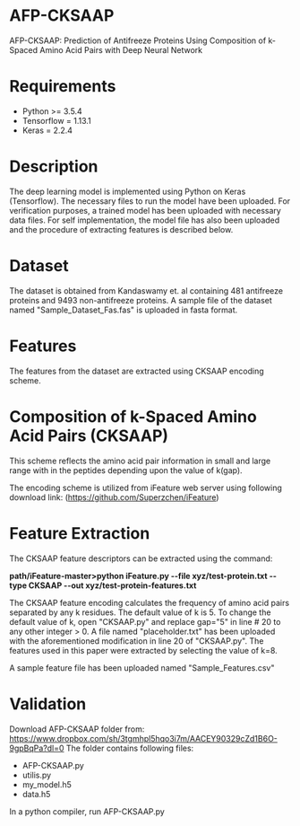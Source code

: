 # AFP-CKSAAP
AFP-CKSAAP: Prediction of Antifreeze Proteins Using Composition of k-Spaced Amino Acid Pairs with Deep Neural Network

# Requirements
- Python >= 3.5.4
- Tensorflow = 1.13.1
- Keras = 2.2.4

# Description
The deep learning model is implemented using Python on Keras (Tensorflow). The necessary files to run the model have been uploaded. 
For verification purposes, a trained model has been uploaded with necessary data files. For self implementation, the model file has also been uploaded and the procedure of extracting features is described below.

# Dataset
The dataset is obtained from Kandaswamy et. al containing 481 antifreeze proteins and 9493 non-antifreeze proteins.
A sample file of the dataset named "Sample_Dataset_Fas.fas" is uploaded in fasta format.

# Features
The features from the dataset are extracted using CKSAAP encoding scheme. 
# Composition of k-Spaced Amino Acid Pairs (CKSAAP)
This scheme reflects the amino acid pair information in small and large range with in the peptides depending upon the value of k(gap).

The encoding scheme is utilized from iFeature web server using following download link: 
(https://github.com/Superzchen/iFeature)

# Feature Extraction
The CKSAAP feature descriptors can be extracted using the command: 

**path/iFeature-master>python iFeature.py --file xyz/test-protein.txt --type CKSAAP --out xyz/test-protein-features.txt**

The CKSAAP feature encoding calculates the frequency of amino acid pairs separated by any k residues. The default value of k is 5. To change the default value of k, open "CKSAAP.py" and replace gap="5" in line # 20 to any other integer > 0. A file named "placeholder.txt" has been uploaded with the aforementioned modification in line 20 of "CKSAAP.py".  The features used in this paper were extracted by selecting the value of k=8.

A sample feature file has been uploaded named "Sample_Features.csv"

# Validation
Download AFP-CKSAAP folder from:
https://www.dropbox.com/sh/3tgmhpl5hqo3i7m/AACEY90329cZd1B6O-9gpBqPa?dl=0
The folder contains following files:
- AFP-CKSAAP.py
- utilis.py
- my_model.h5
- data.h5

In a python compiler, run AFP-CKSAAP.py

